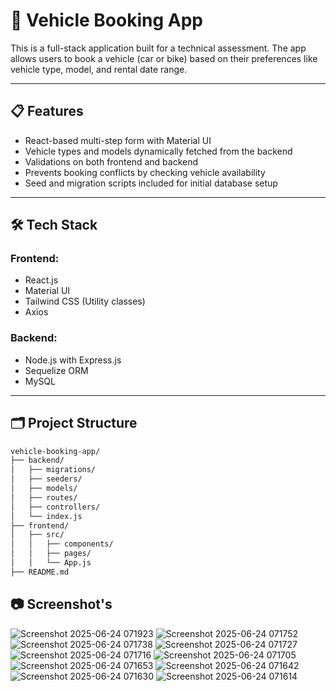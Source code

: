 # 🚗 Vehicle Booking App

This is a full-stack application built for a technical assessment. The app allows users to book a vehicle (car or bike) based on their preferences like vehicle type, model, and rental date range.

---

## 📋 Features

- React-based multi-step form with Material UI
- Vehicle types and models dynamically fetched from the backend
- Validations on both frontend and backend
- Prevents booking conflicts by checking vehicle availability
- Seed and migration scripts included for initial database setup

---

## 🛠️ Tech Stack

### Frontend:
- React.js
- Material UI
- Tailwind CSS (Utility classes)
- Axios

### Backend:
- Node.js with Express.js
- Sequelize ORM
- MySQL

---

## 🗂️ Project Structure

```bash
vehicle-booking-app/
├── backend/
│   ├── migrations/
│   ├── seeders/
│   ├── models/
│   ├── routes/
│   ├── controllers/
│   └── index.js
├── frontend/
│   ├── src/
│   │   ├── components/
│   │   ├── pages/
│   │   └── App.js
├── README.md
```
## 📷 Screenshot's

![Screenshot 2025-06-24 071923](https://github.com/user-attachments/assets/7e5fe442-035d-4d7a-963f-b3f1a1448c3b)
![Screenshot 2025-06-24 071752](https://github.com/user-attachments/assets/90fe2a52-7f66-4c2e-866a-1359aebd1de0)
![Screenshot 2025-06-24 071738](https://github.com/user-attachments/assets/482b6fb4-da24-43ae-aefd-6e46c8655001)
![Screenshot 2025-06-24 071727](https://github.com/user-attachments/assets/1f2686d2-1414-4065-a10c-d7ca7e80edb7)
![Screenshot 2025-06-24 071716](https://github.com/user-attachments/assets/b1b6180c-960b-4fd3-85de-95675f6b7640)
![Screenshot 2025-06-24 071705](https://github.com/user-attachments/assets/1d897997-bb0a-49a0-9308-2f6c2be0b0be)
![Screenshot 2025-06-24 071653](https://github.com/user-attachments/assets/3634af6e-688d-46e3-956a-f0c3c1f1f8b6)
![Screenshot 2025-06-24 071642](https://github.com/user-attachments/assets/1bbe5d85-fb03-42b0-ba61-14fbd376a76a)
![Screenshot 2025-06-24 071630](https://github.com/user-attachments/assets/f0b62e8d-14bf-4df1-9045-fd237b5e5164)
![Screenshot 2025-06-24 071614](https://github.com/user-attachments/assets/3fbd205b-5d3c-47b0-9a7b-0dc18f436962)




